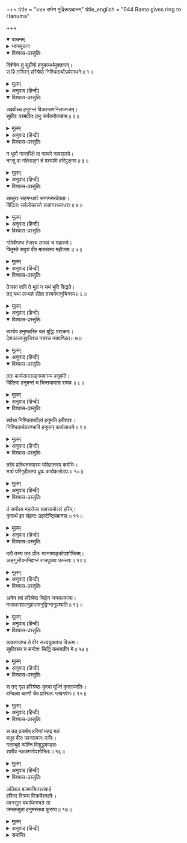 +++
title = "०४४ रामेण मुद्रिकाप्रदानम्"
title_english = "044 Rama gives ring to Hanuma"

+++
<details open><summary>वाचनम्</summary>
<div caption="श्रीराम-हरिसीताराममूर्ति-घनपाठिभ्यां वचनम्" class="audioEmbed" src="https://archive.org/download/Ramayana-recitation-Sriram-harisItArAmamUrti-Ghanapaati-v2/Kanda_4/Kanda_4_KSK-044-Hanumathe_Ramena_Mudrikaa_Pradanam.mp3"></div>
</details>

<details><summary>भागसूचना</summary>

44. श्रीरामका हनुमान् जी को अँगूठी देकर भेजना
</details>

<details open><summary>विश्वास-प्रस्तुतिः</summary>

विशेषेण तु सुग्रीवो हनूमत्यर्थमुक्तवान्।  
स हि तस्मिन् हरिश्रेष्ठे निश्चितार्थोऽर्थसाधने॥ १॥
</details>

<details><summary>मूलम्</summary>

विशेषेण तु सुग्रीवो हनूमत्यर्थमुक्तवान्।  
स हि तस्मिन् हरिश्रेष्ठे निश्चितार्थोऽर्थसाधने॥ १॥
</details>

<details><summary>अनुवाद (हिन्दी)</summary>

सुग्रीवने हनुमान् जी के समक्ष विशेषरूपसे सीताके अन्वेषणरूप प्रयोजनको उपस्थित किया; क्योंकि उन्हें यह दृढ़ विश्वास था कि वानरश्रेष्ठ हनुमान् जी इस कार्यको सिद्ध कर सकेंगे॥ १॥
</details>

<details open><summary>विश्वास-प्रस्तुतिः</summary>

अब्रवीच्च हनूमन्तं विक्रान्तमनिलात्मजम्।  
सुग्रीवः परमप्रीतः प्रभुः सर्ववनौकसाम्॥ २॥
</details>

<details><summary>मूलम्</summary>

अब्रवीच्च हनूमन्तं विक्रान्तमनिलात्मजम्।  
सुग्रीवः परमप्रीतः प्रभुः सर्ववनौकसाम्॥ २॥
</details>

<details><summary>अनुवाद (हिन्दी)</summary>

समस्त वानरोंके स्वामी सुग्रीवने अत्यन्त प्रसन्न होकर परम पराक्रमी वायुपुत्र हनुमान् से इस प्रकार कहा—॥ २॥
</details>

<details open><summary>विश्वास-प्रस्तुतिः</summary>

न भूमौ नान्तरिक्षे वा नाम्बरे नामरालये।  
नाप्सु वा गतिसङ्गं ते पश्यामि हरिपुङ्गव॥ ३॥
</details>

<details><summary>मूलम्</summary>

न भूमौ नान्तरिक्षे वा नाम्बरे नामरालये।  
नाप्सु वा गतिसङ्गं ते पश्यामि हरिपुङ्गव॥ ३॥
</details>

<details><summary>अनुवाद (हिन्दी)</summary>

‘कपिश्रेष्ठ! पृथ्वी, अन्तरिक्ष, आकाश, देवलोक अथवा जलमें भी तुम्हारी गतिका अवरोध मैं कभी नहीं देखता हूँ॥ ३॥
</details>

<details open><summary>विश्वास-प्रस्तुतिः</summary>

सासुराः सहगन्धर्वाः सनागनरदेवताः।  
विदिताः सर्वलोकास्ते ससागरधराधराः॥ ४॥
</details>

<details><summary>मूलम्</summary>

सासुराः सहगन्धर्वाः सनागनरदेवताः।  
विदिताः सर्वलोकास्ते ससागरधराधराः॥ ४॥
</details>

<details><summary>अनुवाद (हिन्दी)</summary>

‘असुर, गन्धर्व, नाग, मनुष्य, देवता, समुद्र तथा पर्वतोंसहित सम्पूर्ण लोकोंका तुम्हें ज्ञान है॥ ४॥
</details>

<details open><summary>विश्वास-प्रस्तुतिः</summary>

गतिर्वेगश्च तेजश्च लाघवं च महाकपे।  
पितुस्ते सदृशं वीर मारुतस्य महौजसः॥ ५॥
</details>

<details><summary>मूलम्</summary>

गतिर्वेगश्च तेजश्च लाघवं च महाकपे।  
पितुस्ते सदृशं वीर मारुतस्य महौजसः॥ ५॥
</details>

<details><summary>अनुवाद (हिन्दी)</summary>

‘वीर! महाकपे! सर्वत्र अबाधित गति, वेग, तेज और फुर्ती—ये सभी सद‍्गुण तुममें अपने महापराक्रमी पिता वायुके ही समान हैं॥ ५॥
</details>

<details open><summary>विश्वास-प्रस्तुतिः</summary>

तेजसा वापि ते भूतं न समं भुवि विद्यते।  
तद् यथा लभ्यते सीता तत्त्वमेवानुचिन्तय॥ ६॥
</details>

<details><summary>मूलम्</summary>

तेजसा वापि ते भूतं न समं भुवि विद्यते।  
तद् यथा लभ्यते सीता तत्त्वमेवानुचिन्तय॥ ६॥
</details>

<details><summary>अनुवाद (हिन्दी)</summary>

‘इस भूमण्डलमें कोई भी प्राणी तुम्हारे तेजकी समानता करनेवाला नहीं है; अतः जिस प्रकार सीताकी उपलब्धि हो सके, वह उपाय तुम्हीं सोचो॥ ६॥
</details>

<details open><summary>विश्वास-प्रस्तुतिः</summary>

त्वय्येव हनुमन्नस्ति बलं बुद्धिः पराक्रमः।  
देशकालानुवृत्तिश्च नयश्च नयपण्डित॥ ७॥
</details>

<details><summary>मूलम्</summary>

त्वय्येव हनुमन्नस्ति बलं बुद्धिः पराक्रमः।  
देशकालानुवृत्तिश्च नयश्च नयपण्डित॥ ७॥
</details>

<details><summary>अनुवाद (हिन्दी)</summary>

‘हनुमन्! तुम नीतिशास्त्रके पण्डित हो। एकमात्र तुम्हींमें बल, बुद्धि, पराक्रम, देश-कालका अनुसरण तथा नीतिपूर्ण बर्ताव एक साथ देखे जाते हैं’॥ ७॥
</details>

<details open><summary>विश्वास-प्रस्तुतिः</summary>

ततः कार्यसमासङ्गमवगम्य हनूमति।  
विदित्वा हनुमन्तं च चिन्तयामास राघवः॥ ८॥
</details>

<details><summary>मूलम्</summary>

ततः कार्यसमासङ्गमवगम्य हनूमति।  
विदित्वा हनुमन्तं च चिन्तयामास राघवः॥ ८॥
</details>

<details><summary>अनुवाद (हिन्दी)</summary>

सुग्रीवकी बात सुनकर श्रीरामचन्द्रजीको यह ज्ञात हुआ कि इस कार्यकी सिद्धिका सम्बन्ध—इसे पूर्ण करनेका सारा भार हनुमान् पर ही है। उन्होंने स्वयं भी यह अनुभव किया कि हनुमान् इस कार्यको सफल करनेमें समर्थ हैं। फिर वे इस प्रकार मन-ही-मन विचार करने लगे—॥ ८॥
</details>

<details open><summary>विश्वास-प्रस्तुतिः</summary>

सर्वथा निश्चितार्थोऽयं हनूमति हरीश्वरः।  
निश्चितार्थतरश्चापि हनूमान् कार्यसाधने॥ ९॥
</details>

<details><summary>मूलम्</summary>

सर्वथा निश्चितार्थोऽयं हनूमति हरीश्वरः।  
निश्चितार्थतरश्चापि हनूमान् कार्यसाधने॥ ९॥
</details>

<details><summary>अनुवाद (हिन्दी)</summary>

‘वानरराज सुग्रीव सर्वथा हनुमान‍्पर ही यह भरोसा किये बैठे हैं कि ये ही निश्चितरूपसे हमारे इस प्रयोजनको सिद्ध कर सकते हैं। स्वयं हनुमान् भी अत्यन्त निश्चितरूपसे इस कार्यको सिद्ध करनेका विश्वास रखते हैं॥ ९॥
</details>

<details open><summary>विश्वास-प्रस्तुतिः</summary>

तदेवं प्रस्थितस्यास्य परिज्ञातस्य कर्मभिः।  
भर्त्रा परिगृहीतस्य ध्रुवः कार्यफलोदयः॥ १०॥
</details>

<details><summary>मूलम्</summary>

तदेवं प्रस्थितस्यास्य परिज्ञातस्य कर्मभिः।  
भर्त्रा परिगृहीतस्य ध्रुवः कार्यफलोदयः॥ १०॥
</details>

<details><summary>अनुवाद (हिन्दी)</summary>

‘इस प्रकार कार्योंद्वारा जिनकी परीक्षा कर ली गयी है तथा जो सबसे श्रेष्ठ समझे गये हैं, वे हनुमान् अपने स्वामी सुग्रीवके द्वारा सीताकी खोजके लिये भेजे जा रहे हैं। इनके द्वारा इस कार्यके फलका उदय (सीताका दर्शन) होना निश्चित है’॥ १०॥
</details>

<details open><summary>विश्वास-प्रस्तुतिः</summary>

तं समीक्ष्य महातेजा व्यवसायोत्तरं हरिम्।  
कृतार्थ इव संहृष्टः प्रहृष्टेन्द्रियमानसः॥ ११॥
</details>

<details><summary>मूलम्</summary>

तं समीक्ष्य महातेजा व्यवसायोत्तरं हरिम्।  
कृतार्थ इव संहृष्टः प्रहृष्टेन्द्रियमानसः॥ ११॥
</details>

<details><summary>अनुवाद (हिन्दी)</summary>

ऐसा विचारकर महातेजस्वी श्रीरामचन्द्रजी कार्यसाधनके उद्योगमें सर्वश्रेष्ठ हनुमान् जी की ओर दृष्टिपात करके अपनेको कृतार्थ-सा मानते हुए प्रसन्न हो गये। उनकी सारी इन्द्रियाँ और मन हर्षसे खिल उठे॥
</details>

<details open><summary>विश्वास-प्रस्तुतिः</summary>

ददौ तस्य ततः प्रीतः स्वनामाङ्कोपशोभितम्।  
अङ्गुलीयमभिज्ञानं राजपुत्र्याः परन्तपः॥ १२॥
</details>

<details><summary>मूलम्</summary>

ददौ तस्य ततः प्रीतः स्वनामाङ्कोपशोभितम्।  
अङ्गुलीयमभिज्ञानं राजपुत्र्याः परन्तपः॥ १२॥
</details>

<details><summary>अनुवाद (हिन्दी)</summary>

तदनन्तर शत्रुओंको संताप देनेवाले श्रीरामने प्रसन्नतापूर्वक अपने नामके अक्षरोंसे सुशोभित एक अँगूठी हनुमान् जी के हाथमें दी, जो राजकुमारी सीताको पहचानके रूपमें अर्पण करनेके लिये थी॥ १२॥
</details>

<details open><summary>विश्वास-प्रस्तुतिः</summary>

अनेन त्वां हरिश्रेष्ठ चिह्नेन जनकात्मजा।  
मत्सकाशादनुप्राप्तमनुद्विग्नानुपश्यति॥ १३॥
</details>

<details><summary>मूलम्</summary>

अनेन त्वां हरिश्रेष्ठ चिह्नेन जनकात्मजा।  
मत्सकाशादनुप्राप्तमनुद्विग्नानुपश्यति॥ १३॥
</details>

<details><summary>अनुवाद (हिन्दी)</summary>

अँगूठी देकर वे बोले—‘कपिश्रेष्ठ! इस चिह्नके द्वारा जनककिशोरी सीताको यह विश्वास हो जायगा कि तुम मेरे पाससे ही गये हो। इससे वह भय त्यागकर तुम्हारी ओर देख सकेगी॥ १३॥
</details>

<details open><summary>विश्वास-प्रस्तुतिः</summary>

व्यवसायश्च ते वीर सत्त्वयुक्तश्च विक्रमः।  
सुग्रीवस्य च सन्देशः सिद्धिं कथयतीव मे॥ १४॥
</details>

<details><summary>मूलम्</summary>

व्यवसायश्च ते वीर सत्त्वयुक्तश्च विक्रमः।  
सुग्रीवस्य च सन्देशः सिद्धिं कथयतीव मे॥ १४॥
</details>

<details><summary>अनुवाद (हिन्दी)</summary>

‘वीरवर! तुम्हारा उद्योग, धैर्य, पराक्रम और सुग्रीवका संदेश—ये सब मुझे इस बातकी सूचना-सी दे रहे हैं कि तुम्हारे द्वारा कार्यकी सिद्धि अवश्य होगी’॥ १४॥
</details>

<details open><summary>विश्वास-प्रस्तुतिः</summary>

स तद् गृह्य हरिश्रेष्ठः कृत्वा मूर्ध्नि कृताञ्जलिः।  
वन्दित्वा चरणौ चैव प्रस्थितः प्लवगर्षभः॥ १५॥
</details>

<details><summary>मूलम्</summary>

स तद् गृह्य हरिश्रेष्ठः कृत्वा मूर्ध्नि कृताञ्जलिः।  
वन्दित्वा चरणौ चैव प्रस्थितः प्लवगर्षभः॥ १५॥
</details>

<details><summary>अनुवाद (हिन्दी)</summary>

वानरश्रेष्ठ हनुमान् ने वह अँगूठी लेकर उसे मस्तकपर रखा और फिर हाथ जोड़कर श्रीरामके चरणोंमें प्रणाम करके वे वानरशिरोमणि वहाँसे प्रस्थित हुए॥ १५॥
</details>

<details open><summary>विश्वास-प्रस्तुतिः</summary>

स तत् प्रकर्षन् हरिणां महद् बलं  
बभूव वीरः पवनात्मजः कपिः।  
गताम्बुदे व्योम्नि विशुद्धमण्डलः  
शशीव नक्षत्रगणोपशोभितः॥ १६॥
</details>

<details><summary>मूलम्</summary>

स तत् प्रकर्षन् हरिणां महद् बलं  
बभूव वीरः पवनात्मजः कपिः।  
गताम्बुदे व्योम्नि विशुद्धमण्डलः  
शशीव नक्षत्रगणोपशोभितः॥ १६॥
</details>

<details><summary>अनुवाद (हिन्दी)</summary>

उस समय वीर-वानर पवनकुमार हनुमान् अपने साथ वानरोंकी उस विशाल सेनाको ले जाते हुए उसी तरह शोभा पाने लगे, जैसे मेघरहित आकाशमें विशुद्ध (निर्मल) मण्डलसे उपलक्षित चन्द्रमा नक्षत्र-समूहोंके साथ सुशोभित होता है॥ १६॥
</details>

<details open><summary>विश्वास-प्रस्तुतिः</summary>

अतिबल बलमाश्रितस्तवाहं  
हरिवर विक्रम विक्रमैरनल्पैः।  
पवनसुत यथाधिगम्यते सा  
जनकसुता हनुमंस्तथा कुरुष्व॥ १७॥
</details>

<details><summary>मूलम्</summary>

अतिबल बलमाश्रितस्तवाहं  
हरिवर विक्रम विक्रमैरनल्पैः।  
पवनसुत यथाधिगम्यते सा  
जनकसुता हनुमंस्तथा कुरुष्व॥ १७॥
</details>

<details><summary>अनुवाद (हिन्दी)</summary>

जाते हुए हनुमान् को सम्बोधित करके श्रीरामचन्द्रजीने फिर कहा—‘अत्यन्त बलशाली कपिश्रेष्ठ! मैंने तुम्हारे बलका आश्रय लिया है। पवनकुमार हनुमान्! जिस प्रकार भी जनकनन्दिनी सीता प्राप्त हो सके, तुम अपने महान् बल-विक्रमसे वैसा ही प्रयत्न करो। अच्छा, अब जाओ’॥ १७॥
</details>

<details><summary>समाप्तिः</summary>

इत्यार्षे श्रीमद्रामायणे वाल्मीकीये आदिकाव्ये किष्किन्धाकाण्डे चतुश्चत्वारिंशः सर्गः॥ ४४॥  
इस प्रकार श्रीवाल्मीकिनिर्मित आर्षरामायण आदिकाव्यके किष्किन्धाकाण्डमें चौवालीसवाँ सर्ग पूरा हुआ॥ ४४॥
</details>

